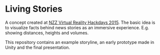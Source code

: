 # Living Stories

A concept created at [NZZ Virtual Reality Hackdays 2015](hackdays.nzz.ch/vr15/). The basic idea is to visualize facts behind news stories as an immersive experience. E.g. showing distances, heights and volumes.

This repository contains an example storyline, an early prototype made in Unity and the final presentation.